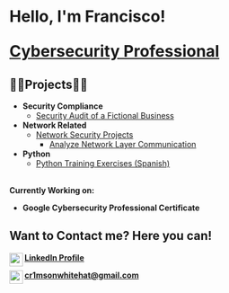 <h1>Hello, I'm Francisco!

<a href="https://www.linkedin.com/in/francisco-josé-l-451621256/">Cybersecurity Professional</a>

<h2>👨‍💻Projects👨‍💻</h2>

- <b>Security Compliance</b>
  - [Security Audit of a Fictional Business](https://github.com/Cr1msonPho3nix/audit-example-1)
    <br>
- <b>Network Related</b>
  - [Network Security Projects](https://github.com/Cr1msonPho3nix/Network_Projects)
    - [Analyze Network Layer Communication](https://github.com/Cr1msonPho3nix/Network_Projects/blob/main/Analyze%20Network%20Layer%20Communication.md)
      <br>
- <b>Python</b>
  - [Python Training Exercises (Spanish)](https://github.com/Cr1msonPho3nix/Python_Training)

<br>
<b>Currently Working on:

- Google Cybersecurity Professional Certificate </b>

<h2>Want to Contact me? Here you can!</h2>

[<img align="left" width="24px" src="https://cdn.jsdelivr.net/npm/simple-icons@v3/icons/linkedin.svg" />][linkedin] <a href="https://www.linkedin.com/in/francisco-josé-l-451621256/">**LinkedIn Profile**</a>
<br>

[<img align="left" width="24px" src="https://www.svgrepo.com/show/511921/email-1573.svg" />][email] **cr1msonwhitehat@gmail.com**

[linkedin]: https://www.linkedin.com/in/francisco-josé-l-451621256/
[email]: https://github.com/Cr1msonPho3nix

<!--
**Cr1msonPho3nix/cr1msonPho3nix** is a ✨ _special_ ✨ repository because its `README.md` (this file) appears on your GitHub profile.

Here are some ideas to get you started:

- 🔭 I’m currently working on ...
- 🌱 I’m currently learning ...
- 👯 I’m looking to collaborate on ...
- 🤔 I’m looking for help with ...
- 💬 Ask me about ...
- 📫 How to reach me: ...
- 😄 Pronouns: ...
- ⚡ Fun fact: ...
-->
